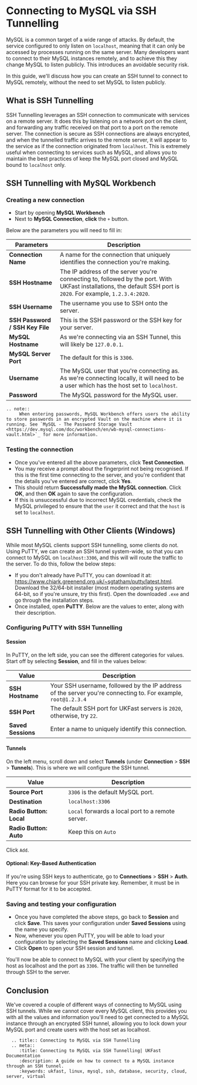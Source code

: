 # Connecting to MySQL via SSH Tunnelling

MySQL is a common target of a wide range of attacks. By default, the service configured to only listen on `localhost`, meaning that it can only be accessed by processes running on the same server. Many developers want to connect to their MySQL instances remotely, and to achieve this they change MySQL to listen publicly. This introduces an avoidable security risk.

In this guide, we'll discuss how you can create an SSH tunnel to connect to MySQL remotely, without the need to set MySQL to listen publicly.

## What is SSH Tunnelling

SSH Tunnelling leverages an SSH connection to communicate with services on a remote server. It does this by listening on a network port on the client, and forwarding any traffic received on that port to a port on the remote server. The connection is secure as SSH connections are always encrypted, and when the tunnelled traffic arrives to the remote server, it will appear to the service as if the connection originated from `localhost`. This is extremely useful when connecting to services such as MySQL, and allows you to maintain the best practices of keep the MySQL port closed and MySQL bound to `localhost` only.

## SSH Tunnelling with MySQL Workbench

### Creating a new connection
- Start by opening **MySQL Workbench**
- Next to **MySQL Connection**, **click** the `+` button.

Below are the parameters you will need to fill in:

| Parameters | Description |
|-|-|
| **Connection Name** | A name for the connection that uniquely identifies the connection you're making. |
| **SSH Hostname** | The IP address of the server you're connecting to, followed by the port. With UKFast installations, the default SSH port is `2020`. For example, `1.2.3.4:2020`. |
| **SSH Username** | The username you use to SSH onto the server. |
| **SSH Password / SSH Key File** | This is the SSH password or the SSH key for your server. |
| **MySQL Hostname** | As we're connecting via an SSH Tunnel, this will likely be `127.0.0.1`. |
| **MySQL Server Port** | The default for this is `3306`. |
| **Username** | The MySQL user that you're connecting as. As we're connecting locally, it will need to be a user which has the host set to `localhost`.  |
| **Password** | The MySQL password for the MySQL user. |

```eval_rst
.. note::
     When entering passwords, MySQL Workbench offers users the ability to store passwords in an encrypted Vault on the machine where it is running. See `MySQL - The Password Storage Vault <https://dev.mysql.com/doc/workbench/en/wb-mysql-connections-vault.html>`_ for more information.
```

### Testing the connection
- Once you've entered all the above parameters, click **Test Connection**.
- You may receive a prompt about the fingerprint not being recognised. If this is the first time connecting to the server, and you're confident that the details you've entered are correct, click **Yes**.
- This should return **Successfully made the MySQL connection**. Click **OK**, and then **OK** again to save the configuration.
- If this is unsuccessful due to incorrect MySQL credentials, check the MySQL privileged to ensure that the `user` it correct and that the `host` is set to `localhost`.

## SSH Tunnelling with Other Clients (Windows)
While most MySQL clients support SSH tunnelling, some clients do not. Using PuTTY, we can create an SSH tunnel system-wide, so that you can connect to MySQL on `localhost:3306`, and this will will route the traffic to the server. To do this, follow the below steps:

- If you don't already have PuTTY, you can download it at: <https://www.chiark.greenend.org.uk/~sgtatham/putty/latest.html>. Download the 32/64-bit installer (most modern operating systems are 64-bit, so if you're unsure, try this first). Open the downloaded `.exe` and go through the installation steps.
 - Once installed, open **PuTTY**. Below are the values to enter, along with their description.

 ### Configuring PuTTY with SSH Tunnelling

 #### Session
 In PuTTY, on the left side, you can see the different categories for values. Start off by selecting **Session**, and fill in the values below:

 | Value | Description |
|-|-|
| **SSH Hostname** | Your SSH username, followed by the IP address of the server you're connecting to. For example, `root@1.2.3.4` |
| **SSH Port** | The default SSH port for UKFast servers is `2020`, otherwise, try `22`. |
| **Saved Sessions** | Enter a name to uniquely identify this connection.  |

 #### Tunnels
 On the left menu, scroll down and select **Tunnels** (under **Connection** > **SSH** > **Tunnels**). This is where we will configure the SSH tunnel.

 | Value | Description |
|-|-|
| **Source Port** | `3306` is the default MySQL port. |
| **Destination** | `localhost:3306` |
| **Radio Button: Local** | `Local` forwards a local port to a remote server. |
| **Radio Button: Auto** | Keep this on `Auto`  |

Click `Add`.

#### Optional: Key-Based Authentication
If you're using SSH keys to authenticate, go to **Connections** > **SSH** > <nospell>**Auth**</nospell>. Here you can browse for your SSH private key. Remember, it must be in PuTTY format for it to be accepted.

### Saving and testing your configuration
- Once you have completed the above steps, go back to **Session** and click **Save**. This saves your configuration under **Saved Sessions** using the name you specify.
- Now, whenever you open PuTTY, you will be able to load your configuration by selecting the **Saved Sessions** name and clicking **Load**.
- Click **Open** to open your SSH session and tunnel.

You'll now be able to connect to MySQL with your client by specifying the host as localhost and the port as `3306`. The traffic will then be tunnelled through SSH to the server.

## Conclusion
We've covered a couple of different ways of connecting to MySQL using SSH tunnels. While we cannot cover every MySQL client, this provides you with all the values and information you'll need to get connected to a MySQL instance through an encrypted SSH tunnel, allowing you to lock down your MySQL port and create users with the host set as localhost.

```eval_rst
  .. title:: Connecting to MySQL via SSH Tunnelling
  .. meta::
     :title: Connecting to MySQL via SSH Tunnelling| UKFast Documentation
     :description: A guide on how to connect to a MySQL instance through an SSH tunnel.
     :keywords: ukfast, linux, mysql, ssh, database, security, cloud, server, virtual
```
